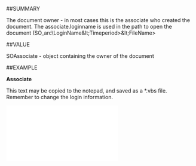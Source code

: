 
##SUMMARY

The document owner - in most cases this is the associate who created the document. The associate.loginname is used in the path to open the document (SO_arc\LoginName\&lt;Timeperiod&gt;\&lt;FileName&gt;


##VALUE

SOAssociate - object containing the owner of the document


##EXAMPLE

**Associate**

This text may be copied to the notepad, and saved as a *.vbs file. Remember to change the login information.

![](..\..\Examples\vbs\SODocument.Associate.vbs.txt)

